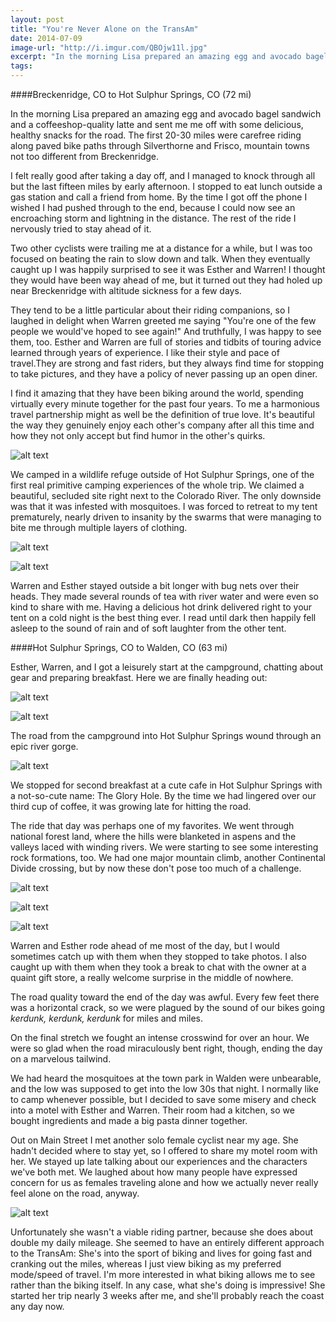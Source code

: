 ```yaml
---
layout: post
title: "You're Never Alone on the TransAm"
date: 2014-07-09
image-url: "http://i.imgur.com/QBOjw11l.jpg"
excerpt: "In the morning Lisa prepared an amazing egg and avocado bagel sandwich and a coffeeshop-quality latte and sent me me off with some delicious, healthy snacks for the road. The first 20-30 miles were carefree riding along paved bike paths through Silverthorne and Frisco, mountain towns not too different from Breckenridge."
tags:
---
```

####Breckenridge, CO to Hot Sulphur Springs, CO (72 mi)

In the morning Lisa prepared an amazing egg and avocado bagel sandwich and a coffeeshop-quality latte and sent me me off with some delicious, healthy snacks for the road. The first 20-30 miles were carefree riding along paved bike paths through Silverthorne and Frisco, mountain towns not too different from Breckenridge.

I felt really good after taking a day off, and I managed to knock through all but the last fifteen miles by early afternoon. I stopped to eat lunch outside a gas station and call a friend from home. By the time I got off the phone I wished I had pushed through to the end, because I could now see an encroaching storm and lightning in the distance. The rest of the ride I nervously tried to stay ahead of it.

Two other cyclists were trailing me at a distance for a while, but I was too focused on beating the rain to slow down and talk. When they eventually caught up I was happily surprised to see it was Esther and Warren! I thought they would have been way ahead of me, but it turned out they had holed up near Breckenridge with altitude sickness for a few days. 

They tend to be a little particular about their riding companions, so I laughed in delight when Warren greeted me saying "You're one of the few people we would've hoped to see again!" And truthfully, I was happy to see them, too. Esther and Warren are full of stories and tidbits of touring advice learned through years of experience. I like their style and pace of travel.They are strong and fast riders, but they always find time for stopping to take pictures, and they have a policy of never passing up an open diner. 

I find it amazing that they have been biking around the world, spending virtually every minute together for the past four years. To me a harmonious travel partnership might as well be the definition of true love. It's beautiful the way they genuinely enjoy each other's company after all this time and how they not only accept but find humor in the other's quirks.

![alt text](http://i.imgur.com/MKKFBdcl.jpg "Esther and Warren outriding the storm")

We camped in a wildlife refuge outside of Hot Sulphur Springs, one of the first real primitive camping experiences of the whole trip. We claimed a beautiful, secluded site right next to the Colorado River. The only downside was that it was infested with mosquitoes. I was forced to retreat to my tent prematurely, nearly driven to insanity by the swarms that were managing to bite me through multiple layers of clothing.

![alt text](http://i.imgur.com/GgZbNbhl.jpg "Campsite at Hot Sulphur Springs")

![alt text](http://i.imgur.com/AWCN6upl.jpg "Hiding out in the tent")

Warren and Esther stayed outside a bit longer with bug nets over their heads. They made several rounds of tea with river water and were even so kind to share with me. Having a delicious hot drink delivered right to your tent on a cold night is the best thing ever. I read until dark then happily fell asleep to the sound of rain and of soft laughter from the other tent.

####Hot Sulphur Springs, CO to Walden, CO (63 mi)

Esther, Warren, and I got a leisurely start at the campground, chatting about gear and preparing breakfast. Here we are finally heading out:

![alt text](http://i.imgur.com/00QLAn7l.jpg "Riding with Esther")

![alt text](http://i.imgur.com/VYRouwEl.jpg "Esther and Warren")

The road from the campground into Hot Sulphur Springs wound through an epic river gorge.

![alt text](http://i.imgur.com/lEcJnxGl.jpg "Colorado River Gorge")

We stopped for second breakfast at a cute cafe in Hot Sulphur Springs with a not-so-cute name: The Glory Hole. By the time we had lingered over our third cup of coffee, it was growing late for hitting the road.

The ride that day was perhaps one of my favorites. We went through national forest land, where the hills were blanketed in aspens and the valleys laced with winding rivers. We were starting to see some interesting rock formations, too. We had one major mountain climb, another Continental Divide crossing, but by now these don't pose too much of a challenge.

![alt text](http://i.imgur.com/6Id7LkGl.jpg "Snow capped mountain view")

![alt text](http://i.imgur.com/0xW3abvl.jpg "Rock formations")

![alt text](http://i.imgur.com/I0j2FNel.jpg "Continental Divide crossing")

Warren and Esther rode ahead of me most of the day, but I would sometimes catch up with them when they stopped to take photos. I also caught up with them when they took a break to chat with the owner at a quaint gift store, a really welcome surprise in the middle of nowhere. 

The road quality toward the end of the day was awful. Every few feet there was a horizontal crack, so we were plagued by the sound of our bikes going *kerdunk, kerdunk, kerdunk* for miles and miles. 

On the final stretch we fought an intense crosswind for over an hour. We were so glad when the road miraculously bent right, though, ending the day on a marvelous tailwind.

We had heard the mosquitoes at the town park in Walden were unbearable, and the low was supposed to get into the low 30s that night. I normally like to camp whenever possible, but I decided to save some misery and check into a motel with Esther and Warren. Their room had a kitchen, so we bought ingredients and made a big pasta dinner together.

Out on Main Street I met another solo female cyclist near my age. She hadn't decided where to stay yet, so I offered to share my motel room with her. We stayed up late talking about our experiences and the characters we've both met. We laughed about how many people have expressed concern for us as females traveling alone and how we actually never really feel alone on the road, anyway.

![alt text](http://i.imgur.com/o9RgFBKl.jpg "Lauren")

Unfortunately she wasn't a viable riding partner, because she does about double my daily mileage. She seemed to have an entirely different approach to the TransAm: She's into the sport of biking and lives for going fast and cranking out the miles, whereas I just view biking as my preferred mode/speed of travel. I'm more interested in what biking allows me to see rather than the biking itself. In any case, what she's doing is impressive! She started her trip nearly 3 weeks after me, and she'll probably reach the coast any day now.